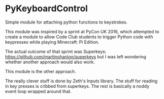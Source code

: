 # PyKeyboardControl
Simple module for attaching python functions to keystrokes.

This module was inspired by a sprint at PyCon UK 2016, which attempted to create a module to allow Code Club students to trigger Python code with keypresses while playing Minecraft: Pi Edition.

The actual outcome of that sprint was Superkeys:
https://github.com/martinohanlon/superkeys
but I was left wondering whether another approach would also work.

This module is the other approach.

The really clever stuff is done by Zeth's Inputs library. The stuff for reading in key presses is cribbed from superkeys. The rest is basically a noddy event loop wrapped around that.
